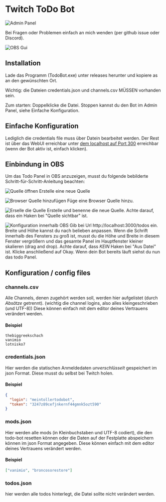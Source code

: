 # Twitch ToDo Bot

![Admin Panel](https://raw.githubusercontent.com/HeroAAXC/TwitchTodoBotImages/f31658cc7d2fd32618851a7582806333ae2a0287/AdminPanel.png "Twitch Todo Bot Admin Panel")

Bei Fragen oder Problemen einfach an mich wenden (per github issue oder Discord).

![OBS Gui](https://raw.githubusercontent.com/HeroAAXC/TwitchTodoBotImages/f31658cc7d2fd32618851a7582806333ae2a0287/todo_chat.png "OBS Gui")

## Installation

Lade das Programm (TodoBot.exe) unter releases herunter und kopiere as an den gewünschten Ort.

Wichtig: die Dateien credentials.json und channels.csv MÜSSEN vorhanden sein.

Zum starten: Doppelklicke die Datei. Stoppen kannst du den Bot im Admin Panel, siehe Einfache Konfiguration.


## Einfache Konfiguration
Lediglich die credentials file muss über Datein bearbeitet werden.
Der Rest ist über das WebUI erreichbar unter [dem localhost auf Port 300](http://localhost:3000/) erreichbar (wenn der Bot aktiv ist, einfach klicken).

## Einbindung in OBS
Um das Todo Panel in OBS anzuzeigen, musst du folgende bebilderte Schritt-für-Schritt-Anleitung beachten:

![Quelle öffnen](https://raw.githubusercontent.com/HeroAAXC/TwitchTodoBotImages/refs/heads/main/browser_source1.png "erstelle eine neue Quelle")
Erstelle eine neue Quelle

![Browser Quelle hinzufügen](https://raw.githubusercontent.com/HeroAAXC/TwitchTodoBotImages/refs/heads/main/browser_source2.png "füge eine Browser Quelle hinzu")
Füge eine Browser Quelle hinzu.

![Erselle die Quelle](https://raw.githubusercontent.com/HeroAAXC/TwitchTodoBotImages/refs/heads/main/browser_source3.png "erstelle und benenne die neue Quelle")
Erstelle und benenne die neue Quelle. Achte darauf, dass ein Haken bei "Quelle sichtbar" ist.

![Konfiguration innerhalb OBS](https://raw.githubusercontent.com/HeroAAXC/TwitchTodoBotImages/refs/heads/main/browser_source4.png "Konfiguration innerhalb OBS")
Gib bei Url http://localhost:3000/todos ein. Breite und Höhe kannst du nach belieben anpassen. Wenn die Schrift innerhalb des Fensters zu groß ist, musst du die Höhe und Breite in diesem Fenster vergrößern und das gesamte Panel im Hauptfenster kleiner skalieren (drag and drop).
Achte darauf, dass _KEIN_ Haken bei "Aus Datei" ist.
Klicke anschließend auf Okay. Wenn dein Bot bereits läuft siehst du nun das todo Panel.


## Konfiguration / config files

### channels.csv

Alle Channels, denen zugehört werden soll, werden hier aufgelistet (durch _Absätze_ getrennt). (wichtig die channel logins, also alles kleingeschrieben (und UTF-8))
Diese können einfach mit dem editor deines Vertrauens verändert werden.

#### Beispiel

```csv
thebiggreekschach
vanimio
lotnisko7
```

### credentials.json

Hier werden die statischen Anmeldedaten _unverschlüsselt_ gespeichert im json Format.
Diese musst du selbst bei Twitch holen.

#### Beispiel

```json
{
  "login": "meintollertodobot",
  "token": "3247z89cefjnkernf44gmnk5ozt590"
}
```

### mods.json

Hier werden alle mods (in Kleinbuchstaben und UTF-8 codiert), die den todo-bot resetten können oder die Daten auf der Festplatte abspeichern können im json Format angegeben.
Diese können einfach mit dem editor deines Vertrauens verändert werden.

#### Beispiel

```json
["vanimio", "broncosorestore"]
```

### todos.json

hier werden alle todos hinterlegt, die Datei sollte nicht verändert werden.
